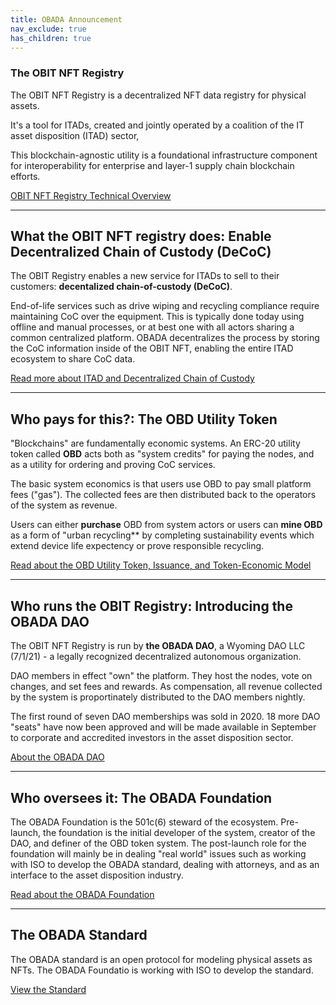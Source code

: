 ```yaml
---
title: OBADA Announcement
nav_exclude: true
has_children: true
---
```



### The OBIT NFT Registry
The OBIT NFT Registry is a decentralized NFT data registry for physical assets.  

It's a tool for ITADs, created and jointly operated by a coalition of the IT asset disposition (ITAD) sector, 

This blockchain-agnostic utility is a foundational infrastructure component for interoperability for enterprise and layer-1 supply chain blockchain efforts.

[OBIT NFT Registry Technical Overview](obit-nft-registry.md)


<hr>

## What the OBIT NFT registry does:  Enable Decentralized Chain of Custody (DeCoC)
The OBIT Registry enables a new service for ITADs to sell to their customers: **decentalized chain-of-custody (DeCoC)**.

End-of-life services such as drive wiping and recycling compliance require maintaining CoC over the equipment.  This is typically done today using offline and manual processes, or at best one with all actors sharing a common centralized platform.   OBADA decentralizes the process by storing the CoC information inside of the OBIT NFT, enabling the entire ITAD ecosystem to share CoC data.

[Read more about ITAD and Decentralized Chain of Custody](decoc.md)


<hr>


## Who pays for this?: The OBD Utility Token 
"Blockchains" are fundamentally economic systems.  An ERC-20 utility token called **OBD** acts both as "system credits" for paying the nodes, and as a utility for ordering and proving CoC services.  

The basic system economics is that users use OBD to pay small platform fees ("gas").  The collected fees are then distributed back to the operators of the system as revenue.  

Users can either **purchase** OBD from system actors or users can **mine OBD** as a form of "urban recycling** by completing sustainability events which extend device life expectency or prove responsible recycling.  

[Read about the OBD Utility Token, Issuance, and Token-Economic Model](obd-utility-token.md)


<hr>


## Who runs the OBIT Registry: Introducing the OBADA DAO
The OBIT NFT Registry is run by **the OBADA DAO**, a Wyoming DAO LLC (7/1/21) -  a legally recognized decentralized autonomous organization.  

DAO members in effect "own" the platform.  They host the nodes, vote on changes, and set fees and rewards.  As compensation, all revenue collected by the system is proportinately distributed to the DAO members nightly.

The first round of seven DAO memberships was sold in 2020.   18 more DAO "seats" have now been approved and will be made available in September to corporate and accredited investors in the asset disposition sector.

[About the OBADA DAO](obada-dao.md)


<hr>


## Who oversees it:  The OBADA Foundation
The OBADA Foundation is the 501c(6) steward of the ecosystem.  Pre-launch, the foundation is the initial developer of the system, creator of the DAO, and definer of the OBD token system.  The post-launch role for the foundation will mainly be in dealing "real world" issues such as working with ISO to develop the OBADA standard, dealing with attorneys, and as an interface to the asset disposition industry.

[Read about the OBADA Foundation](obada-foundation.md)


<hr>


## The OBADA Standard
The OBADA standard is an open protocol for modeling physical assets as NFTs.   The OBADA Foundatio is working with ISO to develop the standard.

[View the Standard](/standard/index)
